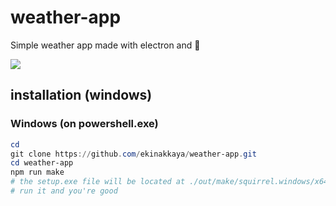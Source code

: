 # weather-app

Simple weather app made with electron and 💖

![](https://github.com/ekinakkaya/weather-app/blob/main/screenshot.png?raw=true)



## installation (windows)

### Windows (on powershell.exe)

```powershell
cd 
git clone https://github.com/ekinakkaya/weather-app.git
cd weather-app
npm run make
# the setup.exe file will be located at ./out/make/squirrel.windows/x64/
# run it and you're good
```
